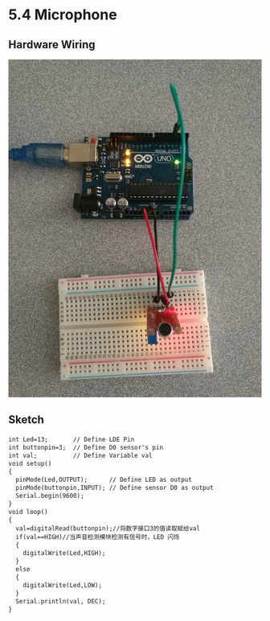 # 5.4 Microphone

## Hardware Wiring
![Image](../../Examples/sensor-kit-for-arduino/034_microphone.jpg)

## Sketch
```
int Led=13;       // Define LDE Pin
int buttonpin=3;  // Define D0 sensor's pin
int val;          // Define Variable val
void setup()
{
  pinMode(Led,OUTPUT);      // Define LED as output
  pinMode(buttonpin,INPUT); // Define sensor D0 as output
  Serial.begin(9600);
}
void loop()
{
  val=digitalRead(buttonpin);//将数字接口3的值读取赋给val
  if(val==HIGH)//当声音检测模块检测有信号时，LED 闪烁
  {
    digitalWrite(Led,HIGH);
  }
  else
  {
    digitalWrite(Led,LOW);
  }
  Serial.println(val, DEC);
}
```